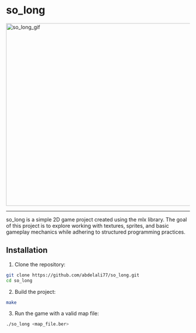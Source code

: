 # so_long

<img src="https://github.com/user-attachments/assets/217a3f04-3b86-4986-8538-c4b5e27725b0" alt="so_long_gif" width="800" height="500">
<hr />
so_long is a simple 2D game project created using the mlx library. The goal of this project is to explore working with textures, sprites, and basic gameplay mechanics while adhering to structured programming practices.

## Installation
1. Clone the repository:

``` bash
git clone https://github.com/abdelali77/so_long.git
cd so_long
```
2. Build the project:

``` bash
make
```
3. Run the game with a valid map file:

``` bash
./so_long <map_file.ber>
```
